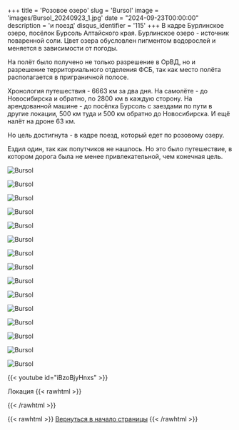 +++
title = 'Розовое озеро'
slug = 'Bursol'
image = 'images/Bursol_20240923_1.jpg'
date = "2024-09-23T00:00:00"
description = 'и поезд'
disqus_identifier = '115'
+++
В кадре Бурлинское озеро, посёлок Бурсоль Алтайского края.
Бурлинское озеро - источник поваренной соли. Цвет озера обусловлен пигментом водорослей и меняется в зависимости от погоды.

На полёт было получено не только разрешение в ОрВД, но и разрешение территориального отделения ФСБ, так как место полёта располагается в приграничной полосе.

Хронология путешествия - 6663 км за два дня. 
На самолёте - до Новосибирска и обратно, по 2800 км в каждую сторону. 
На арендованной машине - до посёлка Бурсоль с заездами по пути в другие локации, 500 км туда и 500 км обратно до Новосибирска.
И ещё налёт на дроне 63 км.

Но цель достигнута - в кадре поезд, который едет по розовому озеру.

Ездил один, так как попутчиков не нашлось.
Но это было путешествие, в котором дорога была не менее привлекательной, чем конечная цель.

![Bursol](/images/Bursol_20240923_2.jpg)

![Bursol](/images/Bursol_20240923_3.jpg)

![Bursol](/images/Bursol_20240923_4.jpg)

![Bursol](/images/Bursol_20240923_5.jpg)

![Bursol](/images/Bursol_20240923_6.jpg)

![Bursol](/images/Bursol_20240923_7.jpg)

![Bursol](/images/Bursol_20240923_8.jpg)

![Bursol](/images/Bursol_20240923_9.jpg)

![Bursol](/images/Bursol_20240923_10.jpg)

![Bursol](/images/Bursol_20240923_11.jpg)

![Bursol](/images/Bursol_20240923_12.jpg)

![Bursol](/images/Bursol_20240923_13.jpg)

![Bursol](/images/Bursol_20240923_14.jpg)

![Bursol](/images/Bursol_20240923_15.jpg)

![Bursol](/images/Bursol_20240923_16.jpg)

{{< youtube id="iBzoBjyHnxs" >}}

Локация
{{< rawhtml >}}
<script type="text/javascript" charset="utf-8" async src="https://api-maps.yandex.ru/services/constructor/1.0/js/?um=constructor%3A19d16d63f9b4e2b0d0579211dcf6c5c073053dbebe9b2b68d780290d80cd690b&amp;width=500&amp;height=400&amp;lang=ru_RU&amp;scroll=true"></script>
{{< /rawhtml >}}

{{< rawhtml >}}
<a href="#">Вернуться в начало страницы</a>
{{< /rawhtml >}}